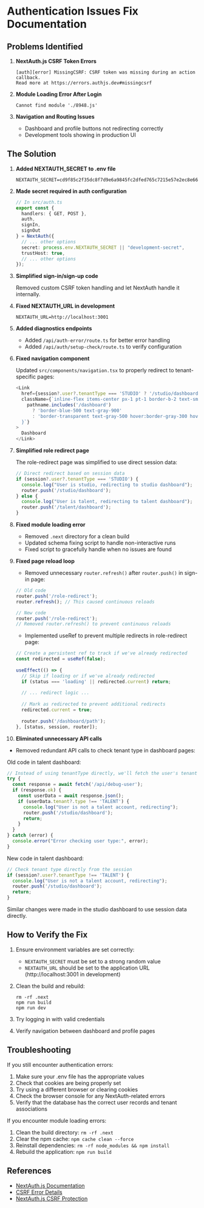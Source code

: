 # Authentication Issues Fix Documentation

## Problems Identified

1. **NextAuth.js CSRF Token Errors**
   ```
   [auth][error] MissingCSRF: CSRF token was missing during an action callback.
   Read more at https://errors.authjs.dev#missingcsrf
   ```

2. **Module Loading Error After Login**
   ```
   Cannot find module './8948.js'
   ```

3. **Navigation and Routing Issues**
   - Dashboard and profile buttons not redirecting correctly
   - Development tools showing in production UI

## The Solution

1. **Added NEXTAUTH_SECRET to .env file**

   ```
   NEXTAUTH_SECRET=cd9f85c2f35dc8f7d9e6a9845fc2dfed765c7215e57e2ec8e661b7bd70fa6fb9
   ```

2. **Made secret required in auth configuration**

   ```typescript
   // In src/auth.ts
   export const { 
     handlers: { GET, POST },
     auth, 
     signIn, 
     signOut 
   } = NextAuth({
     // ... other options
     secret: process.env.NEXTAUTH_SECRET || "development-secret",
     trustHost: true,
     // ... other options
   });
   ```

3. **Simplified sign-in/sign-up code**

   Removed custom CSRF token handling and let NextAuth handle it internally.

4. **Fixed NEXTAUTH_URL in development**

   ```
   NEXTAUTH_URL=http://localhost:3001
   ```

5. **Added diagnostics endpoints**

   - Added `/api/auth-error/route.ts` for better error handling
   - Added `/api/auth/setup-check/route.ts` to verify configuration

6. **Fixed navigation component**

   Updated `src/components/navigation.tsx` to properly redirect to tenant-specific pages:

   ```typescript
   <Link
     href={session?.user?.tenantType === 'STUDIO' ? '/studio/dashboard' : '/talent/dashboard'}
     className={`inline-flex items-center px-1 pt-1 border-b-2 text-sm font-medium ${
       pathname.includes('/dashboard')
         ? 'border-blue-500 text-gray-900'
         : 'border-transparent text-gray-500 hover:border-gray-300 hover:text-gray-700'
     }`}
   >
     Dashboard
   </Link>
   ```

7. **Simplified role redirect page** 

   The role-redirect page was simplified to use direct session data:

   ```typescript
   // Direct redirect based on session data
   if (session?.user?.tenantType === 'STUDIO') {
     console.log("User is studio, redirecting to studio dashboard");
     router.push('/studio/dashboard');
   } else {
     console.log("User is talent, redirecting to talent dashboard");
     router.push('/talent/dashboard');
   }
   ```

8. **Fixed module loading error**

   - Removed `.next` directory for a clean build
   - Updated schema fixing script to handle non-interactive runs
   - Fixed script to gracefully handle when no issues are found

9. **Fixed page reload loop**

   - Removed unnecessary `router.refresh()` after `router.push()` in sign-in page:
   ```typescript
   // Old code
   router.push('/role-redirect');
   router.refresh(); // This caused continuous reloads

   // New code
   router.push('/role-redirect');
   // Removed router.refresh() to prevent continuous reloads
   ```

   - Implemented useRef to prevent multiple redirects in role-redirect page:
   ```typescript
   // Create a persistent ref to track if we've already redirected
   const redirected = useRef(false);
  
   useEffect(() => {
     // Skip if loading or if we've already redirected
     if (status === 'loading' || redirected.current) return;
     
     // ... redirect logic ...
     
     // Mark as redirected to prevent additional redirects
     redirected.current = true;
     
     router.push('/dashboard/path');
   }, [status, session, router]);
   ```

10. **Eliminated unnecessary API calls**

   - Removed redundant API calls to check tenant type in dashboard pages:
   
   Old code in talent dashboard:
   ```typescript
   // Instead of using tenantType directly, we'll fetch the user's tenant type
   try {
     const response = await fetch('/api/debug-user');
     if (response.ok) {
       const userData = await response.json();
       if (userData.tenant?.type !== 'TALENT') {
         console.log("User is not a talent account, redirecting");
         router.push('/studio/dashboard');
         return;
       }
     }
   } catch (error) {
     console.error("Error checking user type:", error);
   }
   ```

   New code in talent dashboard:
   ```typescript
   // Check tenant type directly from the session
   if (session?.user?.tenantType !== 'TALENT') {
     console.log("User is not a talent account, redirecting");
     router.push('/studio/dashboard');
     return;
   }
   ```

   Similar changes were made in the studio dashboard to use session data directly.

## How to Verify the Fix

1. Ensure environment variables are set correctly:
   - `NEXTAUTH_SECRET` must be set to a strong random value
   - `NEXTAUTH_URL` should be set to the application URL (http://localhost:3001 in development)

2. Clean the build and rebuild:
   ```
   rm -rf .next
   npm run build
   npm run dev
   ```

3. Try logging in with valid credentials

4. Verify navigation between dashboard and profile pages

## Troubleshooting

If you still encounter authentication errors:

1. Make sure your .env file has the appropriate values
2. Check that cookies are being properly set
3. Try using a different browser or clearing cookies
4. Check the browser console for any NextAuth-related errors
5. Verify that the database has the correct user records and tenant associations

If you encounter module loading errors:

1. Clean the build directory: `rm -rf .next`
2. Clear the npm cache: `npm cache clean --force`
3. Reinstall dependencies: `rm -rf node_modules && npm install`
4. Rebuild the application: `npm run build`

## References

- [NextAuth.js Documentation](https://next-auth.js.org/configuration/options)
- [CSRF Error Details](https://errors.authjs.dev#missingcsrf)
- [NextAuth.js CSRF Protection](https://next-auth.js.org/security/csrf)